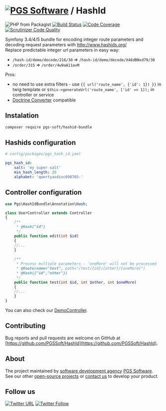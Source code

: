 # [![PGS Software](https://www.pgs-soft.com/pgssoft-logo.png)](https://www.pgs-soft.com) / HashId

![PHP from Packagist](https://img.shields.io/packagist/php-v/symfony/symfony.svg)
[![Build Status](https://travis-ci.org/kjonski/HashId.svg?branch=3.0)](https://travis-ci.org/kjonski/HashId)
[![Code Coverage](https://scrutinizer-ci.com/g/kjonski/HashId/badges/coverage.png?b=3.0)](https://scrutinizer-ci.com/g/kjonski/HashId/?branch=3.0)
[![Scrutinizer Code Quality](https://scrutinizer-ci.com/g/kjonski/HashId/badges/quality-score.png?b=3.0)](https://scrutinizer-ci.com/g/kjonski/HashId/?branch=3.0)

Symfony 3.4/4/5 bundle for encoding integer route parameters and decoding request parameters with <http://www.hashids.org/>  
Replace predictable integer url parameters in easy way:
  * `/hash-id/demo/decode/216/30` => `/hash-id/demo/decode/X46dBNxd79/30`
  * `/order/315` => `/order/4w9aA11avM`  

Pros:
  * no need to use extra filters - use `{{ url('route_name', {'id': 1}) }}` in twig template or `$this->generateUrl('route_name', ['id' => 1]);` in controller or service
  * [Doctrine Converter](http://symfony.com/doc/current/bundles/SensioFrameworkExtraBundle/annotations/converters.html#doctrine-converter) compatible

## Instalation
```bash
composer require pgs-soft/hashid-bundle 
```

## Hashids configuration
```yaml
# config/packages/pgs_hash_id.yaml

pgs_hash_id:
    salt: 'my super salt'
    min_hash_length: 20
    alphabet: 'qwertyasdzxc098765-'
```

## Controller configuration
```php
use Pgs\HashIdBundle\Annotation\Hash;

class UserController extends Controller
{
    /**
     * @Hash("id")
     */
    public function edit(int $id)
    {
    //...
    }
    
    /**
     * Process multiple parameters - 'oneMore' will not be processed
     * @Route(name="test", path="/test/{id}/{other}/{oneMore}")
     * @Hash({"id","other"})
     */
    public function test(int $id, int $other, int $oneMore)
    {
    //...
    }
}
```

You can also check our [DemoController](src/Controller/DemoController.php).

## Contributing

Bug reports and pull requests are welcome on GitHub at [https://github.com/PGSSoft/HashId](https://github.com/PGSSoft/HashId).


## About

The project maintained by [software development agency](https://www.pgs-soft.com/) [PGS Software](https://www.pgs-soft.com/).
See our other [open-source projects](https://github.com/PGSSoft) or [contact us](https://www.pgs-soft.com/contact-us/) to develop your product.


## Follow us

[![Twitter URL](https://img.shields.io/twitter/url/http/shields.io.svg?style=social)](https://twitter.com/intent/tweet?text=https://github.com/PGSSoft/InAppPurchaseButton)
[![Twitter Follow](https://img.shields.io/twitter/follow/pgssoftware.svg?style=social&label=Follow)](https://twitter.com/pgssoftware)
